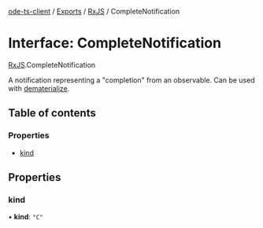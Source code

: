 [ode-ts-client](../README.md) / [Exports](../modules.md) / [RxJS](../modules/RxJS.md) / CompleteNotification

# Interface: CompleteNotification

[RxJS](../modules/RxJS.md).CompleteNotification

A notification representing a "completion" from an observable.
Can be used with [dematerialize](../modules/RxJS.md#dematerialize).

## Table of contents

### Properties

- [kind](RxJS.CompleteNotification.md#kind)

## Properties

### kind

• **kind**: ``"C"``

